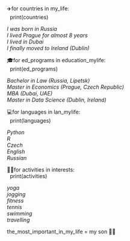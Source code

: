 ✈️for countries in my_life:<br/>
&nbsp;      print(countries)<br/>		

*I was born in Russia <br/>
I lived Prague for almost 8 years<br/> 
I lived in Dubai<br/> 
I finally moved to Ireland (Dublin)*<br/> 

🎓for ed_programs in education_mylife:<br/> 
&nbsp;      print(ed_programs)<br/> 

*Bachelor in Law (Russia, Lipetsk)<br/> 
Master in Economics (Prague, Czech Republic)<br/> 
MBA (Dubai, UAE)<br/> 
Master in Data Science (Dublin, Ireland)*<br/> 

💻for languages in lan_mylife:<br/> 
&nbsp;      print(languages)<br/> 

*Python<br/> 
R<br/> 
Czech<br/> 
English<br/> 
Russian*<br/> 

🧘‍♀️for activities in interests:<br/> 
&nbsp;      print(activities)<br/> 

*yoga<br/> 
jogging<br/> 
fitness<br/> 
tennis<br/> 
swimming<br/> 
travelling*<br/> 

the_most_important_in_my_life = my son 👦👩

